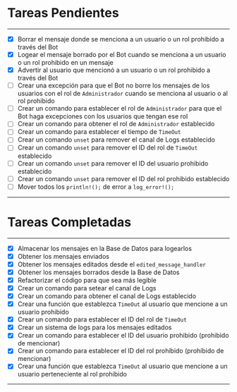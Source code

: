# Tareas Pendientes

---
- [x] Borrar el mensaje donde se menciona a un usuario o un rol prohibido a través del Bot
- [x] Logear el mensaje borrado por el Bot cuando se menciona a un usuario o un rol prohibido en un mensaje
- [x] Advertir al usuario que mencionó a un usuario o un rol prohibido a través del Bot
- [ ] Crear una excepción para que el Bot no borre los mensajes de los usuarios con el rol de `Administrador` cuando se menciona al usuario o al rol prohibido
- [ ] Crear un comando para establecer el rol de `Administrador` para que el Bot haga excepciones con los usuarios que tengan ese rol
- [ ] Crear un comando para obtener el rol de `Administrador` establecido
- [ ] Crear un comando para establecer el tiempo de `TimeOut`
- [ ] Crear un comando `unset` para remover el canal de Logs establecido
- [ ] Crear un comando `unset` para remover el ID del rol de `TimeOut` establecido
- [ ] Crear un comando `unset` para remover el ID del usuario prohibido establecido
- [ ] Crear un comando `unset` para remover el ID del rol prohibido establecido
- [ ] Mover todos los `println!();` de error a `log_error!();`
---

# Tareas Completadas

---
- [x] Almacenar los mensajes en la Base de Datos para logearlos
- [x] Obtener los mensajes enviados
- [x] Obtener los mensajes editados desde el `edited_message_handler`
- [x] Obtener los mensajes borrados desde la Base de Datos
- [x] Refactorizar el código para que sea más legible
- [x] Crear un comando para setear el canal de Logs
- [x] Crear un comando para obtener el canal de Logs establecido
- [x] Crear una función que establezca `TimeOut` al usuario que mencione a un usuario prohibido
- [x] Crear un comando para establecer el ID del rol de `TimeOut`
- [x] Crear un sistema de logs para los mensajes editados
- [x] Crear un comando para establecer el ID del usuario prohibido (prohibido de mencionar)
- [x] Crear un comando para establecer el ID del rol prohíbido (prohíbido de mencionar)
- [x] Crear una función que establezca `TimeOut` al usuario que mencione a un usuario perteneciente al rol prohibido
---
